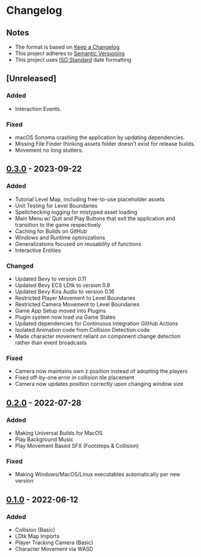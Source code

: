 # Changelog 
## Notes
- The format is based on [Keep a Changelog](https://keepachangelog.com/en/1.0.0/)
- This project adheres to [Semantic Versioning](https://semver.org/spec/v2.0.0.html)
- This project uses [ISO Standard](https://www.iso.org/iso-8601-date-and-time-format.html) date formatting

## [Unreleased]
### Added
- Interaction Events.

### Fixed
- macOS Sonoma crashing the application by updating dependencies.
- Missing File Finder thinking assets folder doesn't exist for release builds.
- Movement no long stutters.

## [0.3.0] - 2023-09-22
### Added
- Tutorial Level Map, including free-to-use placeholder assets
- Unit Testing for Level Boundaries
- Spellchecking logging for mistyped asset loading
- Main Menu w/ Quit and Play Buttons that exit the application and transition to the game respectively
- Caching for Builds on GitHub
- Windows and Runtime optimizations
- Generalizations focused on reusability of functions
- Interactive Entities

### Changed
- Updated Bevy to version 0.11
- Updated Bevy ECS LDtk to version 0.8
- Updated Bevy Kira Audio to version 0.16
- Restricted Player Movement to Level Boundaries
- Restricted Camera Movement to Level Boundaries
- Game App Setup moved into Plugins
- Plugin system now load via Game States
- Updated dependencies for Continuous Integration GitHub Actions
- Isolated Animation code from Collision Detection code
- Made character movement reliant on component change detection rather than event broadcasts


### Fixed
- Camera now maintains own z position instead of adopting the players
- Fixed off-by-one error in collision tile placement
- Camera now updates position correctly upon changing window size

## [0.2.0] - 2022-07-28
### Added
- Making Universal Builds for MacOS
- Play Background Music
- Play Movement Based SFX (Footsteps & Collision)

### Fixed
- Making Windows/MacOS/Linux executables automatically per new version

## [0.1.0] - 2022-06-12
### Added
- Collision (Basic)
- LDtk Map Imports
- Player Tracking Camera (Basic)
- Character Movement via WASD

[0.3.0]: https://github.com/Exonoesis/Helping-Hand/releases/tag/v0.3.0
[0.2.0]: https://github.com/Exonoesis/Helping-Hand/releases/tag/v0.2.0
[0.1.0]: https://github.com/Exonoesis/Helping-Hand/releases/tag/v0.1.0